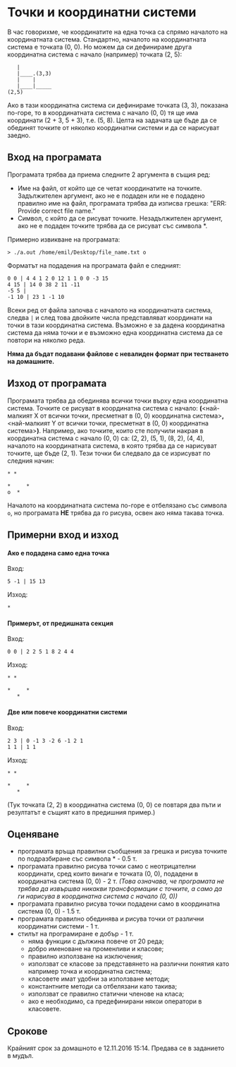 # Точки и координатни системи

В час говорихме, че координатите на една точка са спрямо началото на координатната система. Стандартно, началото на координатната система е точката (0, 0). Но можем да си дефинираме друга координатна система с начало (например) точката (2, 5):
```
   |
   |____.(3,3)
   |    |
   |____|_____
(2,5)
```
Ако в тази координатна система си дефинираме точката (3, 3), показана по-горе, то в координатната система с начало (0, 0) тя ще има координати (2 + 3, 5 + 3), т.е. (5, 8).
Целта на задачата ще бъде да се обединят точките от няколко координатни системи и да се нарисуват заедно.

## Вход на програмата
Програмата трябва да приема следните 2 аргумента в същия ред:
 - Име на файл, от който ще се четат координатите на точките. Задължителен аргумент, ако не е подаден или не е подадено правилно име на файл, програмата трябва да изписва грешка: "ERR: Provide correct file name."
 - Символ, с който да се рисуват точките. Незадължителен аргумент, ако не е подаден точките трябва да се рисуват със символа \*.

Примерно извикване на програмата:
```
> ./a.out /home/emil/Desktop/file_name.txt o
```

Форматът на подадения на програмата файл е следният:
```
0 0 | 4 4 1 2 0 12 1 1 0 0 -3 15
4 15 | 14 0 38 2 11 -11
-5 5 |
-1 10 | 23 1 -1 10
```
Всеки ред от файла започва с началото на координатната система, следва `|` и след това двойките числа представляват координати на точки в тази координатна система. Възможно е за дадена координатна система да няма точки и е възможно една координатна система да се повтори на няколко реда.

**Няма да бъдат подавани файлове с невалиден формат при тестването на домашните.**

## Изход от програмата
Програмата трябва да обединява всички точки върху една координатна система. Точките се рисуват в координатна система с начало: **(**<най-малкият X от всички точки, пресметнат в (0, 0) координатна система>**,** <най-малкият Y от всички точки, пресметнат в (0, 0) координатна система>**)**. Например, ако точките, които сте получили накрая в координатна система с начало (0, 0) са: (2, 2), (5, 1), (8, 2), (4, 4), началото на координатната система, в която трябва да се нарисуват точките, ще бъде (2, 1). Тези точки би следвало да се изрисуват по следния начин:
```
* *

*     *
о  *
```
Началото на координатната система по-горе е отбелязано със символа `o`, но програмата **НЕ** трябва да го рисува, освен ако няма такава точка.

## Примерни вход и изход
#### Ако е подадена само една точка
Вход:
```
5 -1 | 15 13
```
Изход:
```
*
```
#### Примерът, от предишната секция
Вход:
```
0 0 | 2 2 5 1 8 2 4 4
```
Изход:
```
* *

*     *
   *
```
#### Две или повече координатни системи
Вход:
```
2 3 | 0 -1 3 -2 6 -1 2 1
1 1 | 1 1
```
Изход:
```
* *

*     *
   *
```
(Тук точката (2, 2) в координатна система (0, 0) се повтаря два пъти и резултатът е същият като в предишния пример.)

## Оценяване
 - програмата връща правилни съобщения за грешка и рисува точките по подразбиране със символа \* - 0.5 т.
 - програмата правилно рисува точки само с неотрицателни координати, сред които винаги е точката (0, 0), подадени в координатна система (0, 0) - 2 т.
 *(Това означава, че програмата не трябва да извършва никакви трансформации с точките, а само да ги нарисува в координатна система с начало (0, 0))*
 - програмата правилно рисува точки подадени само в координатна система (0, 0) - 1.5 т.
 - програмата правилно обединява и рисува точки от различни координатни системи - 1 т.
 - стилът на програмиране е добър - 1 т.
   - няма функции с дължина повече от 20 реда;
   - добро именоване на променливи и класове;
   - правилно използване на изключения;
   - използват се класове за представянето на различни понятия като например точка и координатна система;
   - класовете имат удобни за използване методи;
   - константните методи са отбелязани като такива;
   - използват се правилно статични членове на класа;
   - ако е необходимо, са предефинирани някои оператори в класовете.

## Срокове

Крайният срок за домашното е 12.11.2016 15:14. Предава се в заданието в мудъл.

